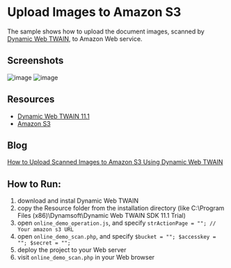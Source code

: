 Upload Images to Amazon S3
=========

The sample shows how to upload the document images, scanned by [Dynamic Web TWAIN][1], to Amazon Web service. 

Screenshots
-----------
![image](http://www.codepool.biz/wp-content/uploads/2014/09/web_twain_demo-300x273.png)
![image](http://www.codepool.biz/wp-content/uploads/2014/09/amazon_upload-300x115.png)

Resources 
-----------

* [Dynamic Web TWAIN 11.1][2]
* [Amazon S3][3]

Blog
----
[How to Upload Scanned Images to Amazon S3 Using Dynamic Web TWAIN][4]

How to Run:
-----------
1. download and instal Dynamic Web TWAIN
2. copy the Resource folder from the installation directory (like C:\Program Files (x86)\Dynamsoft\Dynamic Web TWAIN SDK 11.1 Trial)
3. open `online_demo_operation.js`, and specify `strActionPage = ""; // Your amazon s3 URL`
4. open `online_demo_scan.php`, and specify `$bucket = ""; $accesskey = ""; $secret = "";`
5. deploy the project to your Web server
6. visit `online_demo_scan.php` in your Web browser



[1]:http://www.dynamsoft.com/Products/WebTWAIN_Overview.aspx
[2]:http://www.dynamsoft.com/Downloads/WebTWAIN_Download.aspx
[3]:http://aws.amazon.com/s3
[4]:http://www.codepool.biz/ocr-barcode-twain/twain-sdk/upload-image-to-amazon-s3.html
